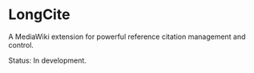 # LongCite
A MediaWiki extension for powerful reference citation management and control.

Status: In development.
